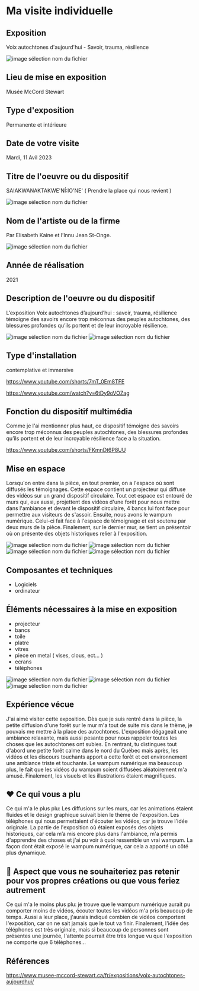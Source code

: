 # **Ma visite individuelle**

## Exposition
Voix autochtones d'aujourd'hui - Savoir, trauma, résilience

![image sélection nom du fichier](media/vi_affiche_01.jpg)

## Lieu de mise en exposition
Musée McCord Stewart

## Type d'exposition
Permanente et intérieure

## Date de votre visite
Mardi, 11 Avil 2023

## Titre de l'oeuvre ou du dispositif
SAIAKWANAKTAKWE'NÍ:IO'NE' ( Prendre la place qui nous revient )

![image sélection nom du fichier](media/vi_global_02.png)


## Nom de l'artiste ou de la firme
Par Elisabeth Kaine et l’Innu Jean St-Onge.

![image sélection nom du fichier](media/vi_cartel_01.png)

## Année de réalisation
2021

## Description de l'oeuvre ou du dispositif
L’exposition Voix autochtones d’aujourd’hui : savoir, trauma, résilience témoigne des savoirs encore trop méconnus des peuples autochtones, des blessures profondes qu’ils portent et de leur incroyable résilience.

![image sélection nom du fichier](media/vi_global_04.png)
![image sélection nom du fichier]()

## Type d'installation
contemplative et immersive

https://www.youtube.com/shorts/7mT_0Em8TFE

https://www.youtube.com/watch?v=6tDy9oVOZag

## Fonction du dispositif multimédia
Comme je l'ai mentionner plus haut, ce dispositif témoigne des savoirs encore trop méconnus des peuples autochtones, des blessures profondes qu’ils portent et de leur incroyable résilience face a la situation.

https://www.youtube.com/shorts/FKmnDt6P8UU

## Mise en espace
Lorsqu'on entre dans la pièce, en tout premier, on a l'espace où sont diffusés les témoignages. Cette espace contient un projecteur qui diffuse des vidéos sur un grand dispositif circulaire. Tout cet espace est entouré de murs qui, eux aussi, projettent des vidéos d'une forêt pour nous mettre dans l'ambiance et devant le dispositif circulaire, 4 bancs lui font face pour permettre aux visiteurs de s'assoir. Ensuite, nous avons le wampum numérique. Celui-ci fait face à l'espace de témoignage et est soutenu par deux murs de la pièce. Finalement, sur le dernier mur, se tient un présentoir où on présente des objets historiques relier à l'exposition.

![image sélection nom du fichier](media/vi_global_01.png)
![image sélection nom du fichier](media/vi_wampum_01.png)
![image sélection nom du fichier](media/vi_global_03.png)
![image sélection nom du fichier](media/vi_croquis.png)

## Composantes et techniques
- Logiciels
- ordinateur

## Éléments nécessaires à la mise en exposition
- projecteur
- bancs
- toile
- platre
- vitres
- piece en metal ( vises, clous, ect... )
- ecrans
- téléphones

![image sélection nom du fichier](media/vi_asset_03.png)
![image sélection nom du fichier](media/vi_asset_05.png)
![image sélection nom du fichier](media/vi_asset_06.png)

## Expérience vécue
J'ai aimé visiter cette exposition. Dès que je suis rentré dans la pièce, la petite diffusion d'une forêt sur le mur m'a tout de suite mis dans le thème, je pouvais me mettre à la place des autochtones. L'exposition dégageait une ambiance relaxante, mais aussi pesante pour nous rappeler toutes les choses que les autochtones ont subies. En rentrant, tu distingues tout d'abord une petite forêt calme dans le nord du Québec mais après, les vidéos et les discours touchants apport a cette forêt et cet environnement une ambiance triste et touchante. Le wampum numérique ma beaucoup plus, le fait que les vidéos du wampum soient diffusées aléatoirement m'a amusé. Finalement, les visuels et les illustrations étaient magnifiques.

## ❤️ Ce qui vous a plu
Ce qui m'a le plus plu: Les diffusions sur les murs, car les animations étaient fluides et le design graphique suivait bien le thème de l'exposition. Les téléphones qui nous permettaient d'écouter les vidéos, car je trouve l'idée originale. La partie de l'exposition où étaient exposés des objets historiques, car cela m’a mis encore plus dans l'ambiance, m'a  permis d'apprendre des choses et j'ai pu voir à quoi ressemble un vrai wampum. La façon dont était exposé le wampum numérique, car cela a apporté un côté plus dynamique.

## 🤔 Aspect que vous ne souhaiteriez pas retenir pour vos propres créations ou que vous feriez autrement
Ce qui m'a le moins plus plu: je trouve que le wampum numérique aurait pu comporter moins de vidéos, écouter toutes les vidéos m'a pris beaucoup de temps. Aussi a leur place, j'aurais indiqué combien de vidéos comportent l'exposition, car on ne sait jamais que le tout va finir. Finalement, l'idée des téléphones est très originale, mais si beaucoup de personnes sont présentes une journée, l'attente pourrait être très longue vu que l'exposition ne comporte que 6 téléphones...


## Références
https://www.musee-mccord-stewart.ca/fr/expositions/voix-autochtones-aujourdhui/
